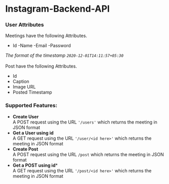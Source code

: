 # Instagram-Backend-API

### User Attributes
Meetings have the following Attributes.
- Id
-Name
-Email
-Password
 
*The format of the timestamp `2020-12-01T14:11:57+05:30`*  <br><br>
Post have the following Attributes. 
- Id
- Caption
- Image URL
- Posted Timestamp


### Supported Features:
- **Create User** <br> 
A POST request using the URL `'/users'` which returns the meeting in JSON format
- **Get a User using id** <br>
A GET request using the URL `'/user/<id here>'` which returns the meeting in JSON format
- **Create Post** <br>
A POST request using the URL `/post` which returns the meeting in JSON format
- **Get a POST using id*** <br>
A GET request using the URL `'/post/<id here>'` which returns the meeting in JSON format

